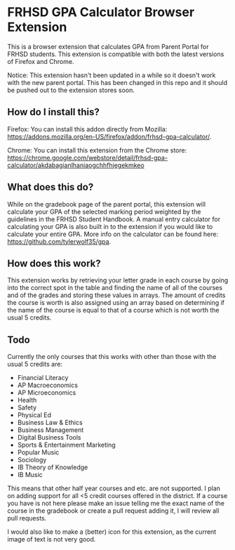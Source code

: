 # FRHSD GPA Calculator Browser Extension
This is a browser extension that calculates GPA from Parent Portal for FRHSD students. This extension is compatible with both the latest versions of Firefox and Chrome.

Notice: This extension hasn't been updated in a while so it doesn't work with the new parent portal. This has been changed in this repo and it should be pushed out to the extension stores soon.

## How do I install this?
Firefox: You can install this addon directly from Mozilla: https://addons.mozilla.org/en-US/firefox/addon/frhsd-gpa-calculator/.

Chrome: You can install this extension from the Chrome store: https://chrome.google.com/webstore/detail/frhsd-gpa-calculator/akdabagianlhaniaogchhfhjegekmkeo

## What does this do?
While on the gradebook page of the parent portal, this extension will calculate your GPA of the selected marking period weighted by the guidelines in the FRHSD Student Handbook. A manual entry calculator for calculating your GPA is also built in to the extension if you would like to calculate your entire GPA. More info on the calculator can be found here: https://github.com/tylerwolf35/gpa.

## How does this work?
This extension works by retrieving your letter grade in each course by going into the correct spot in the table and finding the name of all of the courses and of the grades and storing these values in arrays. The amount of credits the course is worth is also assigned using an array based on determining if the name of the course is equal to that of a course which is not worth the usual 5 credits.

## Todo
Currently the only courses that this works with other than those with the usual 5 credits are:
* Financial Literacy
* AP Macroeconomics
* AP Microeconomics
* Health
* Safety
* Physical Ed
* Business Law & Ethics
* Business Management
* Digital Business Tools
* Sports & Entertainment Marketing
* Popular Music
* Sociology
* IB Theory of Knowledge
* IB Music

This means that other half year courses and etc. are not supported. I plan on adding support for all <5 credit courses offered in the district. If a course you have is not here please make an issue telling me the exact name of the course in the gradebook or create a pull request adding it, I will review all pull requests.

I would also like to make a (better) icon for this extension, as the current image of text is not very good.
